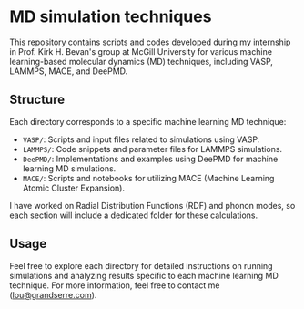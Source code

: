 # MD simulation techniques

This repository contains scripts and codes developed during my internship in Prof. Kirk H. Bevan's group at McGill University for various machine learning-based molecular dynamics (MD) techniques, including VASP, LAMMPS, MACE, and DeePMD.

## Structure

Each directory corresponds to a specific machine learning MD technique:

- `VASP/`: Scripts and input files related to simulations using VASP.
- `LAMMPS/`: Code snippets and parameter files for LAMMPS simulations.
- `DeePMD/`: Implementations and examples using DeePMD for machine learning MD simulations.
- `MACE/`: Scripts and notebooks for utilizing MACE (Machine Learning Atomic Cluster Expansion).

I have worked on Radial Distribution Functions (RDF) and phonon modes, so each section will include a dedicated folder for these calculations.

## Usage

Feel free to explore each directory for detailed instructions on running simulations and analyzing results specific to each machine learning MD technique.
For more information, feel free to contact me (lou@grandserre.com).
